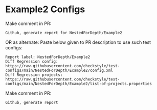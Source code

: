 # Example2 Configs
Make comment in PR:
```
Github, generate report for NestedForDepth/Example2
```
OR as alternate:
Paste below given to PR description to use such test configs:
```
Report label: NestedForDepth/Example2
Diff Regression config: https://raw.githubusercontent.com/checkstyle/test-configs/main/NestedForDepth/Example2/config.xml
Diff Regression projects: https://raw.githubusercontent.com/checkstyle/test-configs/main/NestedForDepth/Example2/list-of-projects.properties
```
Make comment in PR:
```
Github, generate report
```
